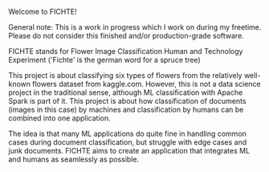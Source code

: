Welcome to FICHTE! 

General note:
This is a work in progress which I work on during my freetime. Please do not consider this finished and/or production-grade software.

FICHTE stands for Flower Image Classification Human and Technology Experiment ('Fichte' is the german word for a spruce tree)

This project is about classifying six types of flowers from the relatively well-known flowers dataset from kaggle.com.
However, this is not a data science project in the traditional sense, although ML classification with Apache Spark is part of it.
This project is about how classification of documents (images in this case) by machines and classification by humans can be combined into one application.

The idea is that many ML applications do quite fine in handling common cases during document classification, but struggle with edge cases and junk documents. FICHTE aims to create an application that integrates ML and humans as seamlessly as possible.


